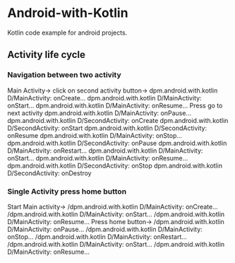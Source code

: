 # Android-with-Kotlin
Kotlin code example for android projects.

## Activity life cycle
### Navigation between two activity
Main Activity-> click on second activity button->
dpm.android.with.kotlin D/MainActivity: onCreate...
dpm.android.with.kotlin D/MainActivity: onStart...
dpm.android.with.kotlin D/MainActivity: onResume...
Press go to next activity
dpm.android.with.kotlin D/MainActivity: onPause...
dpm.android.with.kotlin D/SecondActivity: onCreate
dpm.android.with.kotlin D/SecondActivity: onStart
dpm.android.with.kotlin D/SecondActivity: onResume
dpm.android.with.kotlin D/MainActivity: onStop...
dpm.android.with.kotlin D/SecondActivity: onPause
dpm.android.with.kotlin D/MainActivity: onRestart...
dpm.android.with.kotlin D/MainActivity: onStart...
dpm.android.with.kotlin D/MainActivity: onResume...
dpm.android.with.kotlin D/SecondActivity: onStop
dpm.android.with.kotlin D/SecondActivity: onDestroy
### Single Activity press home button
Start Main activity->
/dpm.android.with.kotlin D/MainActivity: onCreate...
/dpm.android.with.kotlin D/MainActivity: onStart...
/dpm.android.with.kotlin D/MainActivity: onResume...
Press home button->
/dpm.android.with.kotlin D/MainActivity: onPause...
/dpm.android.with.kotlin D/MainActivity: onStop...
/dpm.android.with.kotlin D/MainActivity: onRestart...
/dpm.android.with.kotlin D/MainActivity: onStart...
/dpm.android.with.kotlin D/MainActivity: onResume...
